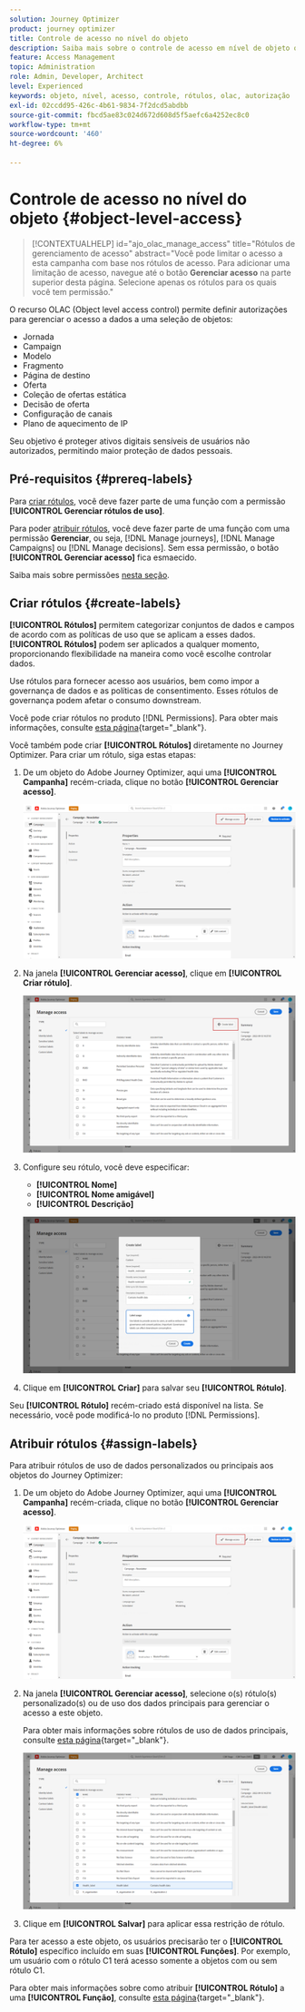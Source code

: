 ```yaml
---
solution: Journey Optimizer
product: journey optimizer
title: Controle de acesso no nível do objeto
description: Saiba mais sobre o controle de acesso em nível de objeto que permite definir autorizações para gerenciar o acesso a dados a uma seleção de objetos
feature: Access Management
topic: Administration
role: Admin, Developer, Architect
level: Experienced
keywords: objeto, nível, acesso, controle, rótulos, olac, autorização
exl-id: 02ccdd95-426c-4b61-9834-7f2dcd5abdbb
source-git-commit: fbcd5ae83c024d672d608d5f5aefc6a4252ec8c0
workflow-type: tm+mt
source-wordcount: '460'
ht-degree: 6%

---
```


# Controle de acesso no nível do objeto {#object-level-access}

>[!CONTEXTUALHELP]
>id="ajo_olac_manage_access"
>title="Rótulos de gerenciamento de acesso"
>abstract="Você pode limitar o acesso a esta campanha com base nos rótulos de acesso. Para adicionar uma limitação de acesso, navegue até o botão **Gerenciar acesso** na parte superior desta página. Selecione apenas os rótulos para os quais você tem permissão."

O recurso OLAC (Object level access control) permite definir autorizações para gerenciar o acesso a dados a uma seleção de objetos:

* Jornada
* Campaign
* Modelo
* Fragmento
* Página de destino
* Oferta
* Coleção de ofertas estática
* Decisão de oferta
* Configuração de canais
* Plano de aquecimento de IP

Seu objetivo é proteger ativos digitais sensíveis de usuários não autorizados, permitindo maior proteção de dados pessoais.

## Pré-requisitos {#prereq-labels}

Para [criar rótulos](#create-labels), você deve fazer parte de uma função com a permissão **[!UICONTROL Gerenciar rótulos de uso]**.

Para poder [atribuir rótulos](#assign-labels), você deve fazer parte de uma função com uma permissão **Gerenciar**, ou seja, [!DNL Manage journeys], [!DNL Manage Campaigns] ou [!DNL Manage decisions]. Sem essa permissão, o botão **[!UICONTROL Gerenciar acesso]** fica esmaecido.

Saiba mais sobre permissões [nesta seção](../administration/permissions.md).

## Criar rótulos {#create-labels}

**[!UICONTROL Rótulos]** permitem categorizar conjuntos de dados e campos de acordo com as políticas de uso que se aplicam a esses dados. **[!UICONTROL Rótulos]** podem ser aplicados a qualquer momento, proporcionando flexibilidade na maneira como você escolhe controlar dados.

Use rótulos para fornecer acesso aos usuários, bem como impor a governança de dados e as políticas de consentimento. Esses rótulos de governança podem afetar o consumo downstream.

Você pode criar rótulos no produto [!DNL Permissions]. Para obter mais informações, consulte [esta página](https://experienceleague.adobe.com/docs/experience-platform/access-control/abac/permissions-ui/labels.html){target="_blank"}.

Você também pode criar **[!UICONTROL Rótulos]** diretamente no Journey Optimizer. Para criar um rótulo, siga estas etapas:

1. De um objeto do Adobe Journey Optimizer, aqui uma **[!UICONTROL Campanha]** recém-criada, clique no botão **[!UICONTROL Gerenciar acesso]**.

   ![](assets/olac_1.png)

1. Na janela **[!UICONTROL Gerenciar acesso]**, clique em **[!UICONTROL Criar rótulo]**.

   ![](assets/olac_2.png)

1. Configure seu rótulo, você deve especificar:
   * **[!UICONTROL Nome]**
   * **[!UICONTROL Nome amigável]**
   * **[!UICONTROL Descrição]**

   ![](assets/olac_3.png)

1. Clique em **[!UICONTROL Criar]** para salvar seu **[!UICONTROL Rótulo]**.

Seu **[!UICONTROL Rótulo]** recém-criado está disponível na lista. Se necessário, você pode modificá-lo no produto [!DNL Permissions].

## Atribuir rótulos {#assign-labels}

Para atribuir rótulos de uso de dados personalizados ou principais aos objetos do Journey Optimizer:

1. De um objeto do Adobe Journey Optimizer, aqui uma **[!UICONTROL Campanha]** recém-criada, clique no botão **[!UICONTROL Gerenciar acesso]**.

   ![](assets/olac_1.png)

1. Na janela **[!UICONTROL Gerenciar acesso]**, selecione o(s) rótulo(s) personalizado(s) ou de uso dos dados principais para gerenciar o acesso a este objeto.

   Para obter mais informações sobre rótulos de uso de dados principais, consulte [esta página](https://experienceleague.adobe.com/docs/experience-platform/data-governance/labels/reference.html){target="_blank"}.

   ![](assets/olac_4.png)

1. Clique em **[!UICONTROL Salvar]** para aplicar essa restrição de rótulo.

Para ter acesso a este objeto, os usuários precisarão ter o **[!UICONTROL Rótulo]** específico incluído em suas **[!UICONTROL Funções]**.
Por exemplo, um usuário com o rótulo C1 terá acesso somente a objetos com ou sem rótulo C1.

Para obter mais informações sobre como atribuir **[!UICONTROL Rótulo]** a uma **[!UICONTROL Função]**, consulte [esta página](https://experienceleague.adobe.com/docs/experience-platform/access-control/abac/permissions-ui/permissions.html#manage-labels-for-a-role){target="_blank"}.